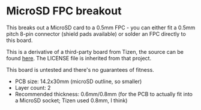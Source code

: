 # MicroSD FPC breakout

This breaks out a MicroSD card to a 0.5mm FPC - you can either fit a 0.5mm pitch 8-pin connector
(shield pads available) or solder an FPC directly to this board.

This is a derivative of a third-party board from Tizen, the source can be found [here](https://git.tizen.org/cgit/tools/testlab/sd-mux/tree/doc/hardware/usd-adapter).
The LICENSE file is inherited from that project.

This board is untested and there's no guarantees of fitness.

- PCB size: 14.2x30mm (microSD outline, so smaller)
- Layer count: 2
- Recommended thickness: 0.6mm/0.8mm (for the PCB to actually fit into a MicroSD socket; Tizen used 0.8mm, I think)
